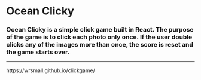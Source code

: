 <h1>Ocean Clicky</h1>
<h3> Ocean Clicky is  a simple click game built in React. The purpose of the game is to click each photo only once. If the user double clicks any of the images more than once, the score is reset and the game starts over.</h3>
<hr/>
https://wrsmall.github.io/clickgame/
